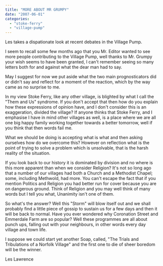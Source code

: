 ```yaml
---
title: "MORE ABOUT MR GRUMPY"
date: "2007-06-01"
categories: 
  - "stoke-ferry"
  - "village-pump"
---
```


Les takes a dispationate look at recent debates in the Village Pump.

I seem to recall some few months ago that you Mr. Editor wanted to see more people contributing to the Village Pump, well thanks to Mr. Grumpy your wish seems to have been granted, I can't remember seeing so many letters both for and against what the dear man had to say.

May I suggest for now we put aside what the two main prognosticators did or didn't say and reflect for a moment of the reaction, which by the way came as no surprise to me.

In my view Stoke Ferry, like any other village, is blighted by what I call the "Them and Us" syndrome. If you don't accept that then how do you explain how these expressions of opinion have, and I don't consider this is an exaggeration, divided the village? If anyone thinks that Stoke Ferry, and I emphasise I have in mind other villages as well, is a place where we are all one big happy family working together towards a better tomorrow, well if you think that then words fail me.

What we should be doing is accepting what is what and then asking ourselves how do we overcome this? However on reflection what is the point of trying to solve a problem which is unsolvable, that is the harsh reality of the situation.

If you look back to our history it is dominated by division and no where is this more apparent than when we consider Religion? It's not so long ago that a number of our villages had both a Church and a Methodist Chapel; some, including Methwold, had more. You can't escape the fact that if you mention Politics and Religion you had better run for cover because you are on dangerous ground. Think of Religion and you may well think of many words but I tell you what, Unanimity isn't one of them.

So what's the answer? Well this "Storm" will blow itself out and we shall probably find a little piece of gossip to sustain us for a few days and then it will be back to normal. Have you ever wondered why Coronation Street and Emmerdale Farm are so popular? Well these programmes are all about punch ups, falling out with your neighbours, in other words every day village and town life.

I suppose we could start yet another Soap, called, "The Trials and Tribulations of a Norfolk Village" and the first one to die of sheer boredom will be the winner.

Les Lawrence
